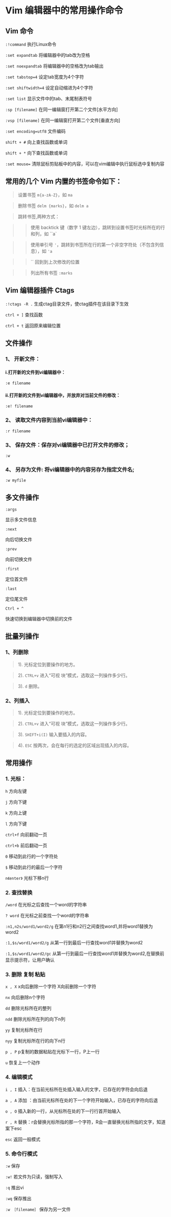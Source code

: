# Vim 编辑器中的常用操作命令

## Vim 命令
`:!command`   执行Linux命令

`:set expandtab`  将编辑器中的tab改为空格

`:set noexpandtab`    将编辑器中的空格改为tab输出

`:set tabstop=4`  设定tab宽度为4个字符

`:set shiftwidth=4`   设定自动缩进为4个字符

`:set list`   显示文件中的tab、末尾制表符号

`:sp [filename]`  在同一编辑窗打开第二个文件[水平方向]

`:vsp [filename]`  在同一编辑窗打开第二个文件[垂直方向]

`:set encoding=utf8`  文件编码

`shift + #`  向上查找函数或单词

`shift + *`  向下查找函数或单词

`:set mouse=` 清除鼠标剪贴板中的内容，可以在vim编辑中执行鼠标选中复制内容


## 常用的几个 Vim 内置的书签命令如下：

> 设置书签 `m{a-zA-Z}`，如 `ma`

> 删除书签 `delm {marks}`，如 `delm a`

> 跳转书签,两种方式：

>> 使用 backtick 键（数字 1 键左边），跳转到设置书签时光标所在的行和列，如 ``a`

>> 使用单引号 `'`，跳转到书签所在行的第一个非空字符处（不包含列信息），如 `'a`

>> `` 回到到上次修改的位置

>> 列出所有书签 `:marks`


## Vim 编辑器插件 Ctags

`:!ctags -R .`  生成ctag目录文件，使ctag插件在该目录下生效

`ctrl + ]`    查找函数

`ctrl + t`    返回原来编辑位置

## 文件操作
### 1、 开新文件：

#### i.打开新的文件到vi编辑器中：

`:e filename`

#### ii.打开新的文件到vi编辑器中，并放弃对当前文件的修改：

`:e! filename`

### 2、 读取文件内容到当前vi编辑器中：

`:r filename`

### 3、 保存文件：保存对vi编辑器中已打开文件的修改；

`:w`

### 4、 另存为文件: 将vi编辑器中的内容另存为指定文件名;

`:w myfile`

## 多文件操作

`:args`

显示多文件信息

`:next`

向后切换文件

`:prev`

向前切换文件

`:first`

定位首文件

`:last`

定位尾文件

`Ctrl + ^`

快速切换到编辑器中切换前的文件

## 批量列操作

### 1、列删除

> 1). 光标定位到要操作的地方。

> 2). `CTRL+v` 进入“可视 块”模式，选取这一列操作多少行。

> 3). `d` 删除。

### 2、列插入

> 1). 光标定位到要操作的地方。

> 2). `CTRL+v` 进入“可视 块”模式，选取这一列操作多少行。

> 3). `SHIFT+i(I)` 输入要插入的内容。

> 4). `ESC` 按两次，会在每行的选定的区域出现插入的内容。

## 常用操作

### 1. 光标：

`h` 方向左键

`j`   方向下键

`k`  方向上键

`l`   方向下键

`ctrl+f` 向前翻动一页

`ctrl+b` 前后翻动一页

`0` 移动到此行的一个字符处

`$` 移动到此行的最后一个字符

`n《enter》` 光标下移n行

### 2. 查找替换

`/word`    在光标之后查找一个word的字符串

`? word`   在光标之前查找一个word的字符串

`:n1,n2s/word1/word2/g`    在第n1行和n2行之间查找word1,并将word1替换为word2

`:1,$s/word1/word2/g`     从第一行到最后一行查找word1并替换为word2

`:1,$s/word1/word2/gc`   从第一行到最后一行查找word1并替换为word2,在替换前显示提示符，让用户确认

### 3. 删除 复制 粘贴

`x , X`      x向后删除一个字符  X向前删除一个字符

`nx`        向后删除n个字符

`dd`          删除光标所在的整列

`ndd`        删除光标所在列的向下n列

`yy`         复制光标所在行

`nyy`        复制光标所在行的向下n行

`p , P`     p复制的数据粘贴在光标下一行，P上一行

`u`            恢复上一个动作

### 4. 编辑模式

`i , I`       插入：在当前光标所在处插入输入的文字，已存在的字符会向后退

`a , A`     添加 ：由当前光标所在处的下一个字符开始输入，已存在的字符向后退

`o , O`    插入新的一行，从光标所在处的下一行行首开始输入

`r , R`      替换：r会替换光标所指的那一个字符，R会一直替换光标所指的文字，知道案下esc

`esc`        返回一般模式

### 5. 命令行模式

`:w`       保存

`:w!`   若文件为只读，强制写入

`:q`       推出vi

`:wq`    保存推出

`:w ［filename］` 保存为另一文件
